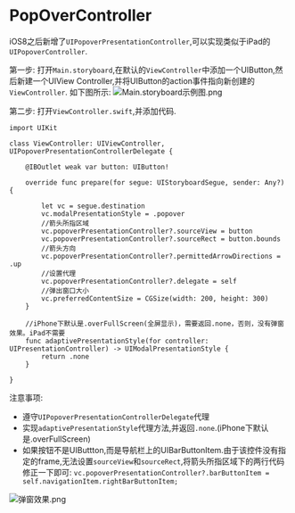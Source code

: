 # PopOverController

iOS8之后新增了`UIPopoverPresentationController`,可以实现类似于iPad的`UIPopoverController`.


第一步:
打开`Main.storyboard`,在默认的`ViewController`中添加一个UIButton,然后新建一个UIView
Controller,并将UIButton的action事件指向新创建的`ViewController`.
如下图所示:
![Main.storyboard示例图.png](http://upload-images.jianshu.io/upload_images/670377-d67d3ecbf11e1650.png?imageMogr2/auto-orient/strip%7CimageView2/2/w/1240)

第二步:
打开`ViewController.swift`,并添加代码.
```
import UIKit

class ViewController: UIViewController, UIPopoverPresentationControllerDelegate {

    @IBOutlet weak var button: UIButton!
    
    override func prepare(for segue: UIStoryboardSegue, sender: Any?) {

        let vc = segue.destination
        vc.modalPresentationStyle = .popover
        //箭头所指区域
        vc.popoverPresentationController?.sourceView = button
        vc.popoverPresentationController?.sourceRect = button.bounds
        //箭头方向
        vc.popoverPresentationController?.permittedArrowDirections = .up
        //设置代理
        vc.popoverPresentationController?.delegate = self
        //弹出窗口大小
        vc.preferredContentSize = CGSize(width: 200, height: 300)
    }
    
    //iPhone下默认是.overFullScreen(全屏显示)，需要返回.none，否则，没有弹窗效果。iPad不需要
    func adaptivePresentationStyle(for controller: UIPresentationController) -> UIModalPresentationStyle {
        return .none
    }
    
}
```

注意事项:
- 遵守`UIPopoverPresentationControllerDelegate`代理
- 实现`adaptivePresentationStyle`代理方法,并返回`.none`.(iPhone下默认是.overFullScreen)
- 如果按钮不是UIButtton,而是导航栏上的UIBarButtonItem.由于该控件没有指定的frame,无法设置`sourceView`和`sourceRect`,将箭头所指区域下的两行代码修正一下即可:
`vc.popoverPresentationController?.barButtonItem = self.navigationItem.rightBarButtonItem;`


![弹窗效果.png](http://upload-images.jianshu.io/upload_images/670377-bc421030489e164b.png?imageMogr2/auto-orient/strip%7CimageView2/2/w/1240)
